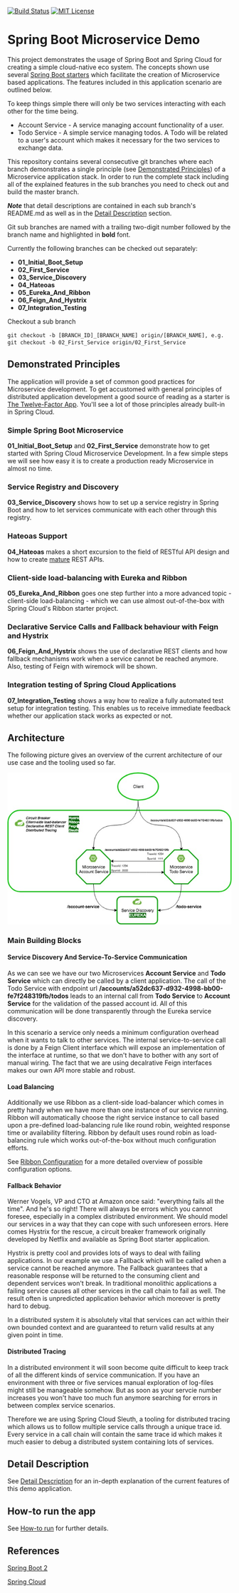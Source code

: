 [![Build Status](https://travis-ci.com/mithie/spring-boot-microservice-demo.svg?branch=master)](https://travis-ci.com/mithie/spring-boot-microservice-demo)
[![MIT License](https://img.shields.io/badge/license-MIT%20License-blue.svg)](https://github.com/mithie/spring-boot-microservice-demo/blob/master/LICENSE)

# Spring Boot Microservice Demo 

This project demonstrates the usage of Spring Boot and Spring Cloud for creating a simple cloud-native eco system.
The concepts shown use several [Spring Boot starters](https://docs.spring.io/spring-boot/docs/current-SNAPSHOT/reference/htmlsingle/#using-boot-starter) which facilitate the creation of Microservice based applications. The features included in this application scenario are outlined below.

To keep things simple there will only be two services interacting with each other for the time being.

- Account Service - A service managing account functionality of a user.
- Todo Service - A simple service managing todos. A Todo will be related to a user's account which makes it necessary for the two services to exchange data.

This repository contains several consecutive git branches where each branch demonstrates a single principle (see [Demonstrated Principles](#demonstrated-principles)) of a Microservice application stack. In order to run the complete stack including all of the explained features in the sub branches you need to check out and build the master branch.

***Note*** that detail descriptions are contained in each sub branch's README.md as well as in the [Detail Description](DETAIL-DESCRIPTION.md) section.

Git sub branches are named with a trailing two-digit number followed by the branch name and highlighted in **bold** font.

Currently the following branches can be checked out separately:
* **01_Initial_Boot_Setup**
* **02_First_Service**
* **03_Service_Discovery**
* **04_Hateoas**
* **05_Eureka_And_Ribbon**
* **06_Feign_And_Hystrix**
* **07_Integration_Testing**

Checkout a sub branch
```
git checkout -b [BRANCH_ID]_[BRANCH_NAME] origin/[BRANCH_NAME], e.g. git checkout -b 02_First_Service origin/02_First_Service
```

## Demonstrated Principles

The application will provide a set of common good practices for Microservice development. To get accustomed with general principles of distributed application development a good source of reading as a starter is [The Twelve-Factor App](https://12factor.net/). You'll see a lot of those principles already built-in in Spring Cloud.

### Simple Spring Boot Microservice

**01_Initial_Boot_Setup** and **02_First_Service** demonstrate how to get started with Spring Cloud Microservice Development. In a few simple steps we will see
how easy it is to create a production ready Microservice in almost no time.

### Service Registry and Discovery

**03_Service_Discovery** shows how to set up a service registry in Spring Boot and how to let services communicate with each other through this registry.

### Hateoas Support

**04_Hateoas** makes a short excursion to the field of RESTful API design and how to create [mature](https://martinfowler.com/articles/richardsonMaturityModel.html)
REST APIs.

### Client-side load-balancing with Eureka and Ribbon

**05_Eureka_And_Ribbon** goes one step further into a more advanced topic - client-side load-balancing - which we can use almost out-of-the-box with Spring Cloud's
Ribbon starter project.

### Declarative Service Calls and Fallback behaviour with Feign and Hystrix

**06_Feign_And_Hystrix** shows the use of declarative REST clients and how fallback mechanisms work when a service cannot be reached anymore. Also, testing of Feign with wiremock will be shown.

### Integration testing of Spring Cloud Applications

**07_Integration_Testing** shows a way how to realize a fully automated test setup for integration testing. This enables us to receive immediate feedback whether our application stack works as expected or not.

## Architecture

The following picture gives an overview of the current architecture of our use case and the tooling used so far.

![Architecture](./common/images/spring-boot-architecture.jpg "Architecture")

### Main Building Blocks

#### Service Discovery And Service-To-Service Communication
As we can see we have our two Microservices **Account Service** and **Todo Service** which can directly be called by a client application. The call of the Todo Service
with endpoint url **/accounts/a52dc637-d932-4998-bb00-fe7f248319fb/todos** leads to an internal call from **Todo Service** to **Account Service** for the validation of the
passed account id. All of this communication will be done transparently through the Eureka service discovery.

In this scenario a service only needs a minimum configuration
overhead when it wants to talk to other services. The internal service-to-service call is done by a Feign Client interface which will expose an implementation of the interface
at runtime, so that we don't have to bother with any sort of manual wiring. The fact that we are using decalrative Feign interfaces makes our own API more stable and robust.

#### Load Balancing
Additionally we use Ribbon as a client-side load-balancer which comes in pretty handy when we have more than one instance of our service running.
Ribbon will automatically choose the right service instance to call based upon a pre-defined load-balancing rule like round robin,  weighted response time or availability filtering.
Ribbon by default uses round robin as load-balancing rule which works out-of-the-box without much configuration efforts.

See [Ribbon Configuration](https://cloud.spring.io/spring-cloud-netflix/multi/multi_spring-cloud-ribbon.html) for a more detailed overview of possible configuration options.

#### Fallback Behavior
Werner Vogels, VP and CTO at Amazon once said: "everything fails all the time". And he's so right!
There will always be errors which you cannot foresee, especially in a complex distributed environment. We should model our
services in a way that they can cope with such unforeseen errors. Here comes Hystrix for the rescue, a circuit breaker framework originally
developed by Netflix and available as Spring Boot starter application.

Hystrix is pretty cool and provides lots of ways to deal with failing applications. In our example we use a Fallback which will be called
when a service cannot be reached anymore. The Fallback guarantees that a reasonable response will be returned to the consuming client and dependent services won't break.
In traditional monolithic applications a failing service causes all other services in the call chain to fail as well. The result often is unpredicted application behavior
which moreover is pretty hard to debug.

In a distributed system it is absolutely vital that services can act within their own bounded context and are guaranteed to return valid results at any given point in time.

#### Distributed Tracing
In a distributed environment it will soon become quite difficult to keep track of all the different kinds of service communication. If you have an
environment with three or five services manual exploration of log-files might still be manageable somehow. But as soon as your servcie number increases you won't have too much
fun anymore searching for errors in between complex service scenarios.

Therefore we are using Spring Cloud Sleuth, a tooling for distributed tracing which allows us to follow multiple service calls through a unique trace id. Every service in a call chain
will contain the same trace id which makes it much easier to debug a distributed system containing lots of services.

## Detail Description

See [Detail Description](DETAIL-DESCRIPTION.md) for an in-depth explanation of the current features of this demo application.

## How-to run the app

See [How-to run](HOW-TO-RUN.md) for further details.

## References

[Spring Boot 2](https://github.com/spring-projects/spring-boot/wiki/Spring-Boot-2.0-Release-Notes)

[Spring Cloud](https://spring.io/blog/2018/06/19/spring-cloud-finchley-release-is-available)
